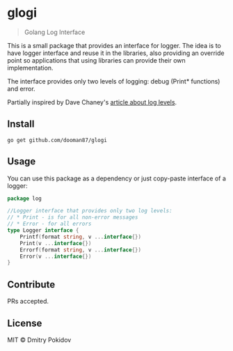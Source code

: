 # glogi

> Golang Log Interface

This is a small package that provides an interface for logger. The idea is to have logger 
interface and reuse it in the libraries, also providing an override point so applications
that using libraries can provide their own implementation.

The interface provides only two levels of logging: debug (Print* functions) and error.

Partially inspired by Dave Chaney's [article about log levels](https://dave.cheney.net/2015/11/05/lets-talk-about-logging).

## Install

```
go get github.com/dooman87/glogi
```

## Usage

You can use this package as a dependency or just copy-paste interface of a logger:

```go
package log

//Logger interface that provides only two log levels:
// * Print - is for all non-error messages
// * Error - for all errors
type Logger interface {
	Printf(format string, v ...interface{})
	Print(v ...interface{})
	Errorf(format string, v ...interface{})
	Error(v ...interface{})
}
```

## Contribute

PRs accepted.

## License

MIT © Dmitry Pokidov